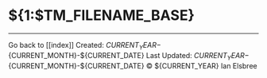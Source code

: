 # ${1:$TM_FILENAME_BASE}

---
Go back to [[index]]
Created: ${CURRENT_YEAR}-${CURRENT_MONTH}-${CURRENT_DATE}
Last Updated: ${CURRENT_YEAR}-${CURRENT_MONTH}-${CURRENT_DATE}
© ${CURRENT_YEAR} Ian Elsbree
